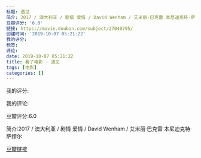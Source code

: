 ```yaml
---
标题: 遇见
简介: 2017 / 澳大利亚 / 剧情 爱情 / David Wenham / 艾米丽·巴克雷 本尼迪克特·萨缪尔
豆瓣评分: '6.0'
链接: https://movie.douban.com/subject/27040795/
创建时间: '2019-10-07 05:21:22'
我的评分:
标签:
评论:
date: 2019-10-07 05:21:22
title: 看了电影 - 遇见
tags: [电影]
categories: []
---
```


我的评分:

我的评论:

豆瓣评分:6.0

简介:2017 / 澳大利亚 / 剧情 爱情 / David Wenham / 艾米丽·巴克雷 本尼迪克特·萨缪尔

[豆瓣链接](https://movie.douban.com/subject/27040795/)

